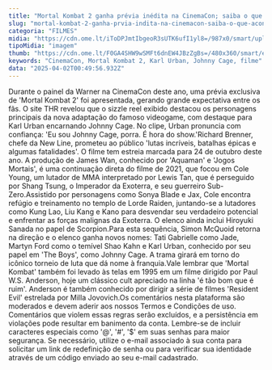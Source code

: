```yaml
---
title: "Mortal Kombat 2 ganha prévia inédita na CinemaCon; saiba o que acontece"
slug: "mortal-kombat-2-ganha-prvia-indita-na-cinemacon-saiba-o-que-acontece"
categoria: "FILMES"
midia: "https://cdn.ome.lt/iToDPJmtIbgeoR3sUTK6ufI1yl8=/987x0/smart/uploads/conteudo/fotos/Design_sem_nome_14_y5B64kt.png"
tipoMidia: "imagem"
thumb: "https://cdn.ome.lt/F0GA4SHW9wSMFt6dnEW4JBzZgBs=/480x360/smart/extras/conteudos/omelete_THUMB_-_2025-03-17T121505.762_XPgHRpi.png"
keywords: "CinemaCon, Mortal Kombat 2, Karl Urban, Johnny Cage, filme"
data: "2025-04-02T00:49:56.932Z"
---
```


Durante o painel da Warner na CinemaCon deste ano, uma prévia exclusiva de 'Mortal Kombat 2' foi apresentada, gerando grande expectativa entre os fãs. O site THR revelou que o sizzle reel exibido destacou os personagens principais da nova adaptação do famoso videogame, com destaque para Karl Urban encarnando Johnny Cage. No clipe, Urban pronuncia com confiança: 'Eu sou Johnny Cage, porra. É hora do show.'Richard Brenner, chefe da New Line, prometeu ao público 'lutas incríveis, batalhas épicas e algumas fatalidades'. O filme tem estreia marcada para 24 de outubro deste ano. A produção de James Wan, conhecido por 'Aquaman' e 'Jogos Mortais', é uma continuação direta do filme de 2021, que focou em Cole Young, um lutador de MMA interpretado por Lewis Tan, que é perseguido por Shang Tsung, o Imperador da Exoterra, e seu guerreiro Sub-Zero.Assistido por personagens como Sonya Blade e Jax, Cole encontra refúgio e treinamento no templo de Lorde Raiden, juntando-se a lutadores como Kung Lao, Liu Kang e Kano para desvendar seu verdadeiro potencial e enfrentar as forças malignas da Exoterra. O elenco ainda inclui Hiroyuki Sanada no papel de Scorpion.Para esta sequência, Simon McQuoid retorna na direção e o elenco ganha novos nomes: Tati Gabrielle como Jade, Martyn Ford como o temível Shao Kahn e Karl Urban, conhecido por seu papel em 'The Boys', como Johnny Cage. A trama girará em torno do icônico torneio de luta que dá nome à franquia.Vale lembrar que 'Mortal Kombat' também foi levado às telas em 1995 em um filme dirigido por Paul W.S. Anderson, hoje um clássico cult apreciado na linha 'é tão bom que é ruim'. Anderson é também conhecido por dirigir a série de filmes 'Resident Evil' estrelada por Milla Jovovich.Os comentários nesta plataforma são moderados e devem aderir aos nossos Termos e Condições de uso. Comentários que violem essas regras serão excluídos, e a persistência em violações pode resultar em banimento da conta. Lembre-se de incluir caracteres especiais como '@', '#', '$' em suas senhas para maior segurança. Se necessário, utilize o e-mail associado à sua conta para solicitar um link de redefinição de senha ou para verificar sua identidade através de um código enviado ao seu e-mail cadastrado.